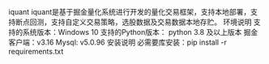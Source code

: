 iquant
iquant是基于掘金量化系统进行开发的量化交易框架，支持本地部署，支持断点回测，支持自定义交易策略，选股数据及交易数据本地存贮。
环境说明
支持的系统版本：Windows 10
支持的Python版本： python 3.8 及以上版本
掘金客户端：v3.16	
Mysql: v5.0.96
安装说明
必需要库安装：pip install -r requirements.txt

